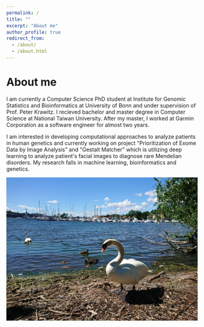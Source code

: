 ```yaml
---
permalink: /
title: ""
excerpt: "About me"
author_profile: true
redirect_from: 
  - /about/
  - /about.html
---
```




About me
===================
I am currently a Computer Science PhD student at Institute for Genomic Statistics and Bioinformatics at University of Bonn and under supervision of Prof. Peter Krawitz. I recieved bachelor and master degree in Computer Science at National Taiwan University. After my master, I worked at Garmin Corporation as a software engineer for almost two years.

I am interested in developing computational approaches to analyze patients in human genetics and currently working on project "Prioritization of Exome Data by Image Analysis" and "Gestalt Matcher" which is utilizing deep learning to analyze patient's facial images to diagnose rare Mendelian disorders. My research falls in machine learning, bioinformatics and genetics.

![cover](/images/cover.jpeg)
